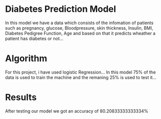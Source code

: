 # Diabetes Prediction Model
In this model we have a data which consists of the infomation of patients such as
pregnancy, glucose, Bloodpressure, skin thickness, Insulin, BMI, Diabetes 
Pedigree Function, Age and based on that it predicts wheather a patient has 
diabetes or not...

# Algorithm
For this project, i have used logistic Regression... In this model 75% of the data
is used to train the machine and the remaning 25% is used to test it...

# Results
After testing our model we got an accuracy of 80.20833333333334%

